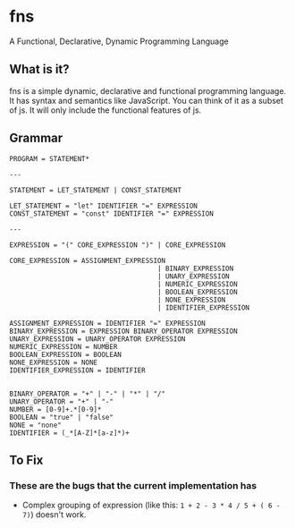 # fns

A Functional, Declarative, Dynamic Programming Language

## What is it?

fns is a simple dynamic, declarative and functional programming language. It has syntax and semantics like JavaScript. You can think of it as a subset of js. It will only include the functional features of js.

## Grammar

```
PROGRAM = STATEMENT*

---

STATEMENT = LET_STATEMENT | CONST_STATEMENT

LET_STATEMENT = "let" IDENTIFIER "=" EXPRESSION
CONST_STATEMENT = "const" IDENTIFIER "=" EXPRESSION

---

EXPRESSION = "(" CORE_EXPRESSION ")" | CORE_EXPRESSION

CORE_EXPRESSION = ASSIGNMENT_EXPRESSION
                                     | BINARY_EXPRESSION
                                     | UNARY_EXPRESSION
                                     | NUMERIC_EXPRESSION
                                     | BOOLEAN_EXPRESSION
                                     | NONE_EXPRESSION
                                     | IDENTIFIER_EXPRESSION

ASSIGNMENT_EXPRESSION = IDENTIFIER "=" EXPRESSION
BINARY_EXPRESSION = EXPRESSION BINARY_OPERATOR EXPRESSION
UNARY_EXPRESSION = UNARY_OPERATOR EXPRESSION
NUMERIC_EXPRESSION = NUMBER
BOOLEAN_EXPRESSION = BOOLEAN
NONE_EXPRESSION = NONE
IDENTIFIER_EXPRESSION = IDENTIFIER


BINARY_OPERATOR = "+" | "-" | "*" | "/"
UNARY_OPERATOR = "+" | "-"
NUMBER = [0-9]+.*[0-9]*
BOOLEAN = "true" | "false"
NONE = "none"
IDENTIFIER = (_*[A-Z]*[a-z]*)+
```

## To Fix

### These are the bugs that the current implementation has

- Complex grouping of expression (like this: `1 + 2 - 3 * 4 / 5 + ( 6 - 7)`) doesn't work.
